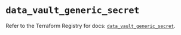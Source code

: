 # `data_vault_generic_secret`

Refer to the Terraform Registry for docs: [`data_vault_generic_secret`](https://registry.terraform.io/providers/hashicorp/vault/5.2.1/docs/data-sources/generic_secret).
